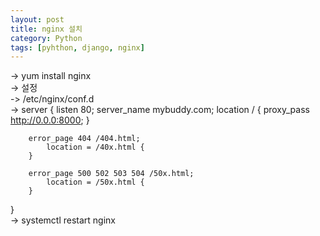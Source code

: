 ```yaml
---
layout: post
title: nginx 설치
category: Python
tags: [pyhthon, django, nginx]
---
```

-> yum install nginx  
-> 설정  
-> /etc/nginx/conf.d  
->  server {
        listen       80;
        server_name  mybuddy.com;
        location / {
                proxy_pass http://0.0.0:8000;
        }

        error_page 404 /404.html;
            location = /40x.html {
        }

        error_page 500 502 503 504 /50x.html;
            location = /50x.html {
        }
}  
-> systemctl restart nginx
